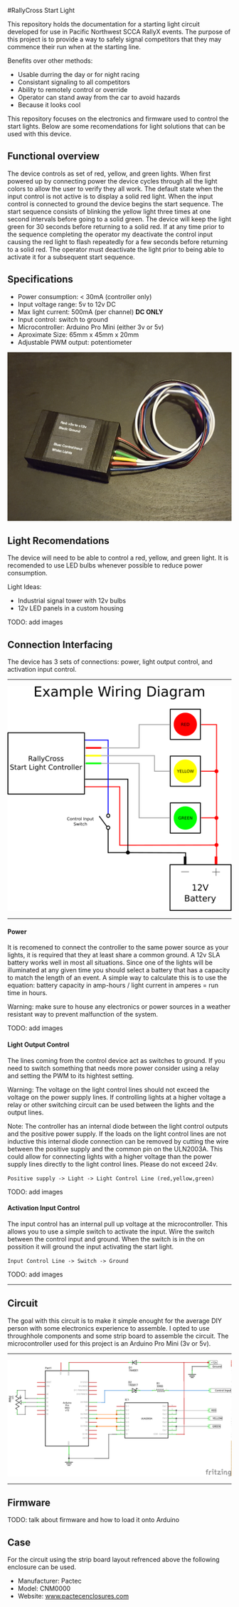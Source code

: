 #RallyCross Start Light

This repository holds the documentation for a starting light circuit developed for use in Pacific Northwest SCCA RallyX events.  The purpose of this project is to provide a way to safely signal competitors that they may commence their run when at the starting line.

Benefits over other methods:
- Usable durring the day or for night racing
- Consistant signaling to all competitors
- Ability to remotely control or override
- Operator can stand away from the car to avoid hazards
- Because it looks cool

This repository focuses on the electronics and firmware used to control the start lights.  Below are some recomendations for light solutions that can be used with this device.

## Functional overview

The device controls as set of red, yellow, and green lights.  When first powered up by connecting power the device cycles through all the light colors to allow the user to verify they all work.  The default state when the input control is not active is to display a solid red light.  When the input control is connected to ground the device begins the start sequence.  The start sequence consists of blinking the yellow light three times at one second intervals before going to a solid green.  The device will keep the light green for 30 seconds before returning to a solid red.  If at any time prior to the sequence completing the operator my deactivate the control input causing the red light to flash repeatedly for a few seconds before returning to a solid red.  The operator must deactivate the light prior to being able to activate it for a subsequent start sequence.

## Specifications

- Power consumption: < 30mA (controller only)
- Input voltage range: 5v to 12v DC
- Max light current: 500mA (per channel) **DC ONLY**
- Input control: switch to ground
- Microcontroller: Arduino Pro Mini (either 3v or 5v)
- Aproximate Size: 65mm x 45mm x 20mm
- Adjustable PWM output: potentiometer

![Finall Assembly](https://raw.githubusercontent.com/LateralGs/rallyx_start_light/master/images/finished_assembly.jpg)

## Light Recomendations

The device will need to be able to control a red, yellow, and green light.  It is recomended to use LED bulbs whenever possible to reduce power consumption.

Light Ideas:
- Industrial signal tower with 12v bulbs
- 12v LED panels in a custom housing

TODO: add images

## Connection Interfacing

The device has 3 sets of connections: power, light output control, and activation input control.

----

![Wiring Diagram](https://raw.githubusercontent.com/LateralGs/rallyx_start_light/master/images/wiring_diagram.png)

----

#### Power

It is recomened to connect the controller to the same power source as your lights, it is required that they at least share a common ground.  A 12v SLA battery works well in most all situations.  Since one of the lights will be illuminated at any given time you should select a battery that has a capacity to match the length of an event.  A simple way to calculate this is to use the equation: battery capacity in amp-hours / light current in amperes = run time in hours.

Warning: make sure to house any electronics or power sources in a weather resistant way to prevent malfunction of the system.

TODO: add images

#### Light Output Control

The lines coming from the control device act as switches to ground.  If you need to switch something that needs more power consider using a relay and setting the PWM to its hightest setting.

Warning: The voltage on the light control lines should not exceed the voltage on the power supply lines.  If controlling lights at a higher voltage a relay or other switching circuit can be used between the lights and the output lines.

Note: The controller has an internal diode between the light control outputs and the positive power supply.  If the loads on the light control lines are not inductive this internal diode connection can be removed by cutting the wire between the positive supply and the common pin on the ULN2003A. This could allow for connecting lights with a higher voltage than the power supply lines directly to the light control lines.  Please do not exceed 24v.

`Positive supply -> Light -> Light Control Line (red,yellow,green)`

TODO: add images

#### Activation Input Control

The input control has an internal pull up voltage at the microcontroller.  This allows you to use a simple switch to activate the input. Wire the switch between the control input and ground.  When the switch is in the on possition it will ground the input activating the start light.

`Input Control Line -> Switch -> Ground`

TODO: add images

----

## Circuit

The goal with this circuit is to make it simple enought for the average DIY person with some electronics experience to assemble.  I opted to use throughhole components and some strip board to assemble the circuit.  The microcontroller used for this project is an Arduino Pro Mini (3v or 5v).

----

![Circuit](https://raw.githubusercontent.com/LateralGs/rallyx_start_light/master/images/schematic_schem.png)

----

## Firmware

TODO: talk about firmware and how to load it onto Arduino

## Case

For the circuit using the strip board layout refrenced above the following enclosure can be used.

- Manufacturer: Pactec
- Model: CNM0000
- Website: www.pactecenclosures.com
